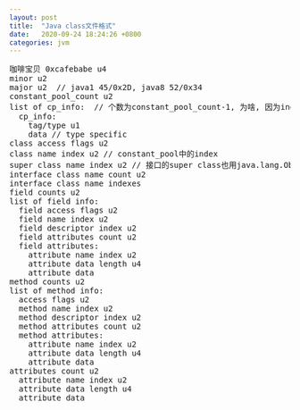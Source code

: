 ```yaml
---
layout: post
title:  "Java class文件格式"
date:   2020-09-24 18:24:26 +0800
categories: jvm
---
```



<pre>
咖啡宝贝 0xcafebabe u4
minor u2
major u2  // java1 45/0x2D, java8 52/0x34
constant_pool_count u2
list of cp_info:  // 个数为constant_pool_count-1, 为啥, 因为index 0的为null/保留, 不记录, 为啥index 0的为null/保留, 因为设计者想要用0来标记不指向任何一个cp_info, 至于哪里用到了这个, 不是很清楚
  cp_info:
    tag/type u1
    data // type specific
class access flags u2
class name index u2 // constant_pool中的index
super class name index u2 // 接口的super class也用java.lang.Object占个位
interface class name count u2
interface class name indexes
field counts u2
list of field info:
  field access flags u2
  field name index u2
  field descriptor index u2
  field attributes count u2
  field attributes:
    attribute name index u2
    attribute data length u4
    attribute data
method counts u2
list of method info:
  access flags u2
  method name index u2
  method descriptor index u2
  method attributes count u2
  method attributes:
    attribute name index u2
    attribute data length u4
    attribute data
attributes count u2
  attribute name index u2
  attribute data length u4
  attribute data

</pre>